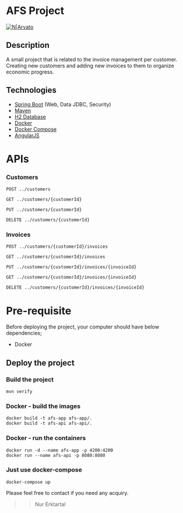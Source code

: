 # AFS Project
[![N|Arvato](https://pbs.twimg.com/profile_images/1155782883652620288/E64nHD5Q_400x400.jpg)](https://itarvato.com)

## Description
A small project that is related to the invoice management per customer.
Creating new customers and adding new invoices to them to organize economic progress.


## Technologies

* [Spring Boot](http://projects.spring.io/spring-boot/) (Web, Data JDBC, Security)
* [Maven](http://maven.apache.org/)
* [H2 Database](https://www.h2database.com/)
* [Docker](https://www.docker.com/)
* [Docker Compose](https://docs.docker.com/compose/)
* [AngularJS](https://angularjs.org/)

# APIs

### Customers
```
POST ../customers
```
```
GET ../customers/{customerId}
```
```
PUT ../customers/{customerId}
```
```
DELETE ../customers/{customerId}
```
### Invoices
```
POST ../customers/{customerId}/invoices
```
```
GET ../customers/{customerId}/invoices
```
```
PUT ../customers/{customerId}/invoices/{invoiceId}
```
```
GET ../customers/{customerId}/invoices/{invoiceId}
```
```
DELETE ../customers/{customerId}/invoices/{invoiceId}
```

# Pre-requisite
Before deploying the project, your computer should have below dependencies;

- Docker 

## Deploy the project


### Build the project
```
mvn verify
```
###  Docker - build the images
```
docker build -t afs-app afs-app/.
docker build -t afs-api afs-api/.
```
### Docker - run the containers
```
docker run -d --name afs-app -p 4200:4200
docker run --name afs-api -p 8080:8080
```
### Just use docker-compose
```
docker-compose up
```

Please feel free to contact if you need any acquiry.

>> Nur Erktartal
